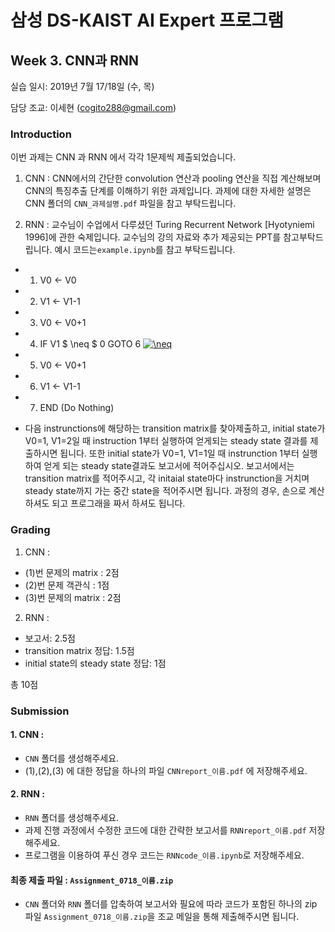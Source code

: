 ﻿# 삼성 DS-KAIST AI Expert 프로그램 
## Week 3. CNN과 RNN

실습 일시: 2019년 7월 17/18일 (수, 목)

담당 조교: 이세현 (cogito288@gmail.com)

### Introduction
이번 과제는 CNN 과 RNN 에서 각각 1문제씩 제출되었습니다.

1. CNN : CNN에서의 간단한 convolution 연산과 pooling 연산을 직접 계산해보며 CNN의 특징추출 단계를 이해하기 위한 과제입니다. 과제에 대한 자세한 설명은 CNN 폴더의 `CNN_과제설명.pdf` 파일을 참고 부탁드립니다.

2. RNN : 교수님이 수업에서 다루셨던 Turing Recurrent Network [Hyotyniemi 1996]에 관한 숙제입니다. 교수님의 강의 자료와 추가 제공되는 PPT를 참고부탁드립니다. 예시 코드는<code>example.ipynb</code>를 참고 부탁드립니다. 
- 1. V0 <- V0
- 2. V1 <- V1-1
- 3. V0 <- V0+1
- 4. IF V1 $ \neq $ 0 GOTO 6
<a href="https://www.codecogs.com/eqnedit.php?latex=\neq" target="_blank"><img src="https://latex.codecogs.com/gif.latex?\neq" title="\neq" /></a>
- 5. V0 <- V0+1
- 6. V1 <- V1-1
- 7. END (Do Nothing)

- 다음 instrunctions에 해당하는 transition matrix를 찾아제출하고, initial state가 V0=1, V1=2일 때 instruction 1부터 실행하여 얻게되는 steady state 결과를 제출하시면 됩니다. 또한 initial state가 V0=1, V1=1일 때 instrunction 1부터 실행하여 얻게 되는 steady state결과도 보고서에 적어주십시오. 보고서에서는 transition matrix를 적어주시고, 각 initaial state마다 instrunction을 거치며 steady state까지 가는 중간 state을 적어주시면 됩니다. 과정의 경우, 손으로 계산하셔도 되고 프로그래을 짜서 하셔도 됩니다.


### Grading

1. CNN :
- (1)번 문제의 matrix : 2점
- (2)번 문제 객관식 : 1점
- (3)번 문제의 matrix : 2점

2. RNN : 
- 보고서: 2.5점
- transition matrix 정답: 1.5점
- initial state의 steady state 정답: 1점

총 10점

### Submission

#### 1. CNN :
-  `CNN` 폴더를 생성해주세요.
- (1),(2),(3) 에 대한 정답을 하나의 파일 `CNNreport_이름.pdf` 에 저장해주세요.

#### 2. RNN : 
- `RNN` 폴더를 생성해주세요.
- 과제 진행 과정에서 수정한 코드에 대한 간략한 보고서를 `RNNreport_이름.pdf` 저장해주세요.
- 프로그램을 이용하여 푸신 경우 코드는 `RNNcode_이름.ipynb`로 저장해주세요.


#### 최종 제출 파일 : `Assignment_0718_이름.zip`
- `CNN` 폴더와 `RNN` 폴더를 압축하여 보고서와 필요에 따라 코드가 포함된 하나의 zip 파일 `Assignment_0718_이름.zip`을 조교 메일을 통해 제출해주시면 됩니다.


